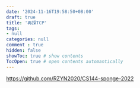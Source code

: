 ```yaml
---
date: '2024-11-16T19:58:50+08:00'
draft: true
title: '再探TCP'
tags: 
- null
categories: null
comment : true
hidden: false
showToc: true # show contents
TocOpen: true # open contents automantically
---
```



https://github.com/RZYN2020/CS144-sponge-2022